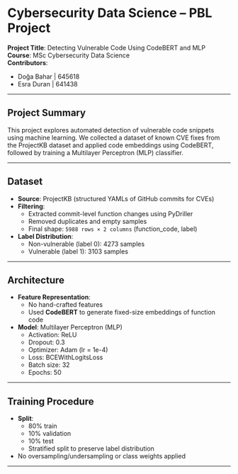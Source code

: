 # Cybersecurity Data Science – PBL Project

**Project Title**: Detecting Vulnerable Code Using CodeBERT and MLP  
**Course**: MSc Cybersecurity Data Science  
**Contributors**:
- Doğa Bahar | 645618
- Esra Duran | 641438

---

## Project Summary

This project explores automated detection of vulnerable code snippets using machine learning. We collected a dataset of known CVE fixes from the ProjectKB dataset and applied code embeddings using CodeBERT, followed by training a Multilayer Perceptron (MLP) classifier.

---

## Dataset

- **Source**: ProjectKB (structured YAMLs of GitHub commits for CVEs)
- **Filtering**:
  - Extracted commit-level function changes using PyDriller
  - Removed duplicates and empty samples
  - Final shape: `5988 rows × 2 columns` (function_code, label)
- **Label Distribution**:
  - Non-vulnerable (label 0): 4273 samples
  - Vulnerable (label 1): 3103 samples

---

## Architecture

- **Feature Representation**:
  - No hand-crafted features
  - Used **CodeBERT** to generate fixed-size embeddings of function code
- **Model**: Multilayer Perceptron (MLP)
  - Activation: ReLU
  - Dropout: 0.3
  - Optimizer: Adam (lr = 1e-4)
  - Loss: BCEWithLogitsLoss
  - Batch size: 32
  - Epochs: 50

---

## Training Procedure

- **Split**:
  - 80% train
  - 10% validation
  - 10% test
  - Stratified split to preserve label distribution
- No oversampling/undersampling or class weights applied

---





